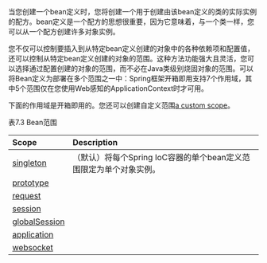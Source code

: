 当您创建一个bean定义时，您将创建一个用于创建由该bean定义的类的实际实例的配方。bean定义是一个配方的思想很重要，因为它意味着，与一个类一样，您可以从一个配方创建许多对象实例。

您不仅可以控制要插入到从特定bean定义创建的对象中的各种依赖项和配置值，还可以控制从特定bean定义创建的对象的范围。这种方法功能强大且灵活，您可以选择通过配置创建的对象的范围，而不必在Java类级别烧固对象的范围。可以将Bean定义为部署在多个范围之一中：Spring框架开箱即用支持7个作用域，其中5个范围仅在您使用Web感知的ApplicationContext时才可用。

下面的作用域是开箱即用的。您还可以创建自定义范围[a custom scope](https://docs.spring.io/spring/docs/4.3.20.RELEASE/spring-framework-reference/htmlsingle/#beans-factory-scopes-custom)。

表7.3  Bean范围

| Scope | Description |
| :--- | :--- |
| [singleton](https://docs.spring.io/spring/docs/4.3.20.RELEASE/spring-framework-reference/htmlsingle/#beans-factory-scopes-singleton) | （默认）将每个Spring IoC容器的单个bean定义范围限定为单个对象实例。 |
| [prototype](https://docs.spring.io/spring/docs/4.3.20.RELEASE/spring-framework-reference/htmlsingle/#beans-factory-scopes-prototype) |  |
| [request](https://docs.spring.io/spring/docs/4.3.20.RELEASE/spring-framework-reference/htmlsingle/#beans-factory-scopes-request) |  |
| [session](https://docs.spring.io/spring/docs/4.3.20.RELEASE/spring-framework-reference/htmlsingle/#beans-factory-scopes-session) |  |
| [globalSession](https://docs.spring.io/spring/docs/4.3.20.RELEASE/spring-framework-reference/htmlsingle/#beans-factory-scopes-global-session) |  |
| [application](https://docs.spring.io/spring/docs/4.3.20.RELEASE/spring-framework-reference/htmlsingle/#beans-factory-scopes-application) |  |
| [websocket](https://docs.spring.io/spring/docs/4.3.20.RELEASE/spring-framework-reference/htmlsingle/#websocket-stomp-websocket-scope) |  |



